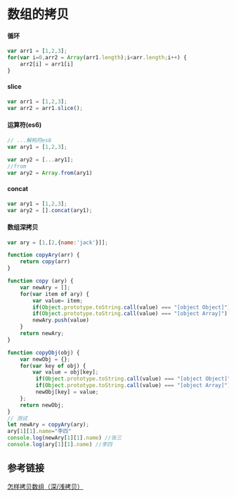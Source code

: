 # 数组的拷贝 

#### 循环  
```js
var arr1 = [1,2,3];
for(var i=0,arr2 = Array(arr1.length);i<arr.length;i++) {
    arr2[i] = arr1[i]
}
```
#### slice  
```js
var arr1 = [1,2,3];
var arr2 = arr1.slice();
```  
#### 运算符(es6)  
```js
// ...解构符es6
var ary1 = [1,2,3];

var ary2 = [...ary1];
//from
var ary2 = Array.from(ary1)
```  
#### concat  
```js
var ary1 = [1,2,3];
var ary2 = [].concat(ary1);
```   

#### 数组深拷贝

```js
var ary = [1,[2,{name:'jack'}]];

function copyAry(arr) {
    return copy(arr)
}

function copy (ary) {
    var newAry = [];
    for(var item of ary) {
        var value= item;
        if(Object.prototype.toString.call(value) === "[object Object]") value = copyObj(value);
        if(Object.prototype.toString.call(value) === "[object Array]")   value = copyAry(value);
        newAry.push(value)
    }
    return newAry;
}

function copyObj(obj) {
    var newObj = {};
    for(var key of obj) {
        var value = obj[key];
         if(Object.prototype.toString.call(value) === "[object Object]") value = copyObj(value);
         if(Object.prototype.toString.call(value) === "[object Array]")   value = copyAry(value);
         newObj[key] = value;
    };
    return newObj;
}
// 测试
let newAry = copyAry(ary);
ary[1][1].name="李四"
console.log(newAry[1][1].name) //张三
console.log(ary[1][1].name) //李四
```










## 参考链接  
[怎样拷贝数组（深/浅拷贝）](https://github.com/wuxianqiang/blog/issues/29)